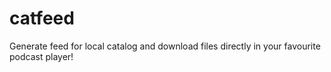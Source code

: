 catfeed
=======

Generate feed for local catalog and download files directly in your favourite podcast player!
